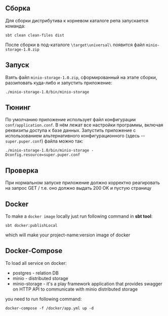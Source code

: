 Сборка
------
Для сборки дистрибутива к корневом каталоге репа запускается команда:
```batch
sbt clean clean-files dist
```
После сборки в под-каталоге `\target\universal\` появится файл `minio-storage-1.0.zip` 

Запуск
------
Взять файл `minio-storage-1.0.zip`, сформированный на этапе сборки, раззиповать куда-либо и запустить приложение:
```batch
./minio-storage-1.0/bin/minio-storage
```

Тюнинг
------
По умолчанию приложение использует файл конфигурации `conf/application.conf`. В нём лежат все настройки программы, включая реквизиты доступа к базе данных.
Запустить приложение с использованием альтернативного конфигурационного (здесь -- `super.puper.conf`) файла можно так:
```batch
./minio-storage-1.0/bin/minio-storage -Dconfig.resource=super.puper.conf
```

Проверка
--------
При нормальном запуске приложение должно корректно реагировать на запрос GET /
т.е. оно должно выдать 200 OK и пустую страницу

Docker
--------
To make a `docker image` locally just run following command in **sbt tool**:
```
sbt docker:publishLocal
```
which will make your project-name:version image of docker

Docker-Compose
--------
To load all service on docker:
 - postgres - relation DB
 - minio - distributed storage
 - minio-storage - it's a play framework application that provides swagger on HTTP API to communicate with minio distributed storage 
 
you need to run following command:
```
docker-compose -f /docker/app.yml up -d
```
